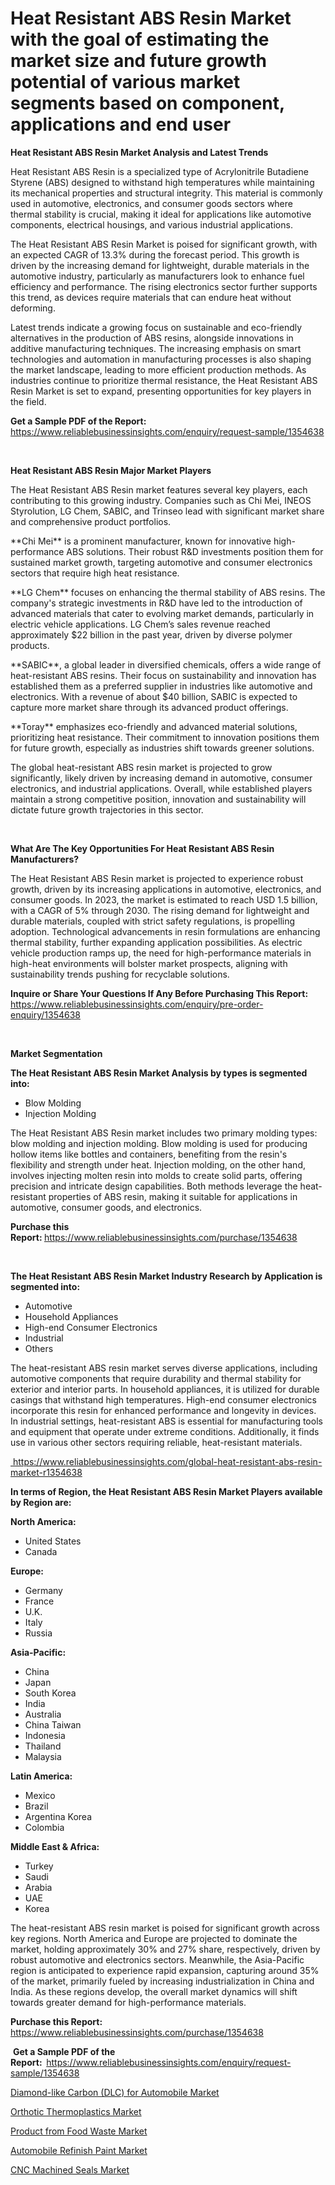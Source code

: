 <p><h1>Heat Resistant ABS Resin Market with the goal of estimating the market size and future growth potential of various market segments based on component, applications and end user</h1></p><p><strong>Heat Resistant ABS Resin Market Analysis and Latest Trends</strong></p>
<p><p>Heat Resistant ABS Resin is a specialized type of Acrylonitrile Butadiene Styrene (ABS) designed to withstand high temperatures while maintaining its mechanical properties and structural integrity. This material is commonly used in automotive, electronics, and consumer goods sectors where thermal stability is crucial, making it ideal for applications like automotive components, electrical housings, and various industrial applications.</p><p>The Heat Resistant ABS Resin Market is poised for significant growth, with an expected CAGR of 13.3% during the forecast period. This growth is driven by the increasing demand for lightweight, durable materials in the automotive industry, particularly as manufacturers look to enhance fuel efficiency and performance. The rising electronics sector further supports this trend, as devices require materials that can endure heat without deforming.</p><p>Latest trends indicate a growing focus on sustainable and eco-friendly alternatives in the production of ABS resins, alongside innovations in additive manufacturing techniques. The increasing emphasis on smart technologies and automation in manufacturing processes is also shaping the market landscape, leading to more efficient production methods. As industries continue to prioritize thermal resistance, the Heat Resistant ABS Resin Market is set to expand, presenting opportunities for key players in the field.</p></p>
<p><strong>Get a Sample PDF of the Report:&nbsp;</strong> <a href="https://www.reliablebusinessinsights.com/enquiry/request-sample/1354638?utm_campaign=75&utm_medium=2&utm_source=Github&utm_content=ia&utm_term=03042025&utm_id=heat-resistant-abs-resin">https://www.reliablebusinessinsights.com/enquiry/request-sample/1354638</a></p>
<p>&nbsp;</p>
<p><strong>Heat Resistant ABS Resin Major Market Players</strong></p>
<p><p>The Heat Resistant ABS Resin market features several key players, each contributing to this growing industry. Companies such as Chi Mei, INEOS Styrolution, LG Chem, SABIC, and Trinseo lead with significant market share and comprehensive product portfolios.</p><p>**Chi Mei** is a prominent manufacturer, known for innovative high-performance ABS solutions. Their robust R&D investments position them for sustained market growth, targeting automotive and consumer electronics sectors that require high heat resistance.</p><p>**LG Chem** focuses on enhancing the thermal stability of ABS resins. The company's strategic investments in R&D have led to the introduction of advanced materials that cater to evolving market demands, particularly in electric vehicle applications. LG Chem’s sales revenue reached approximately $22 billion in the past year, driven by diverse polymer products.</p><p>**SABIC**, a global leader in diversified chemicals, offers a wide range of heat-resistant ABS resins. Their focus on sustainability and innovation has established them as a preferred supplier in industries like automotive and electronics. With a revenue of about $40 billion, SABIC is expected to capture more market share through its advanced product offerings.</p><p>**Toray** emphasizes eco-friendly and advanced material solutions, prioritizing heat resistance. Their commitment to innovation positions them for future growth, especially as industries shift towards greener solutions.</p><p>The global heat-resistant ABS resin market is projected to grow significantly, likely driven by increasing demand in automotive, consumer electronics, and industrial applications. Overall, while established players maintain a strong competitive position, innovation and sustainability will dictate future growth trajectories in this sector.</p></p>
<p>&nbsp;</p>
<p><strong>What Are The Key Opportunities For Heat Resistant ABS Resin Manufacturers?</strong></p>
<p><p>The Heat Resistant ABS Resin market is projected to experience robust growth, driven by its increasing applications in automotive, electronics, and consumer goods. In 2023, the market is estimated to reach USD 1.5 billion, with a CAGR of 5% through 2030. The rising demand for lightweight and durable materials, coupled with strict safety regulations, is propelling adoption. Technological advancements in resin formulations are enhancing thermal stability, further expanding application possibilities. As electric vehicle production ramps up, the need for high-performance materials in high-heat environments will bolster market prospects, aligning with sustainability trends pushing for recyclable solutions.</p></p>
<p><strong>Inquire or Share Your Questions If Any Before Purchasing This Report:</strong> <a href="https://www.reliablebusinessinsights.com/enquiry/pre-order-enquiry/1354638?utm_campaign=75&utm_medium=2&utm_source=Github&utm_content=ia&utm_term=03042025&utm_id=heat-resistant-abs-resin">https://www.reliablebusinessinsights.com/enquiry/pre-order-enquiry/1354638</a></p>
<p>&nbsp;</p>
<p><strong>Market Segmentation</strong></p>
<p><strong>The Heat Resistant ABS Resin Market Analysis by types is segmented into:</strong></p>
<p><ul><li>Blow Molding</li><li>Injection Molding</li></ul></p>
<p><p>The Heat Resistant ABS Resin market includes two primary molding types: blow molding and injection molding. Blow molding is used for producing hollow items like bottles and containers, benefiting from the resin's flexibility and strength under heat. Injection molding, on the other hand, involves injecting molten resin into molds to create solid parts, offering precision and intricate design capabilities. Both methods leverage the heat-resistant properties of ABS resin, making it suitable for applications in automotive, consumer goods, and electronics.</p></p>
<p><strong>Purchase this Report:&nbsp;</strong><a href="https://www.reliablebusinessinsights.com/purchase/1354638?utm_campaign=75&utm_medium=2&utm_source=Github&utm_content=ia&utm_term=03042025&utm_id=heat-resistant-abs-resin">https://www.reliablebusinessinsights.com/purchase/1354638</a></p>
<p>&nbsp;</p>
<p><strong>The Heat Resistant ABS Resin Market Industry Research by Application is segmented into:</strong></p>
<p><ul><li>Automotive</li><li>Household Appliances</li><li>High-end Consumer Electronics</li><li>Industrial</li><li>Others</li></ul></p>
<p><p>The heat-resistant ABS resin market serves diverse applications, including automotive components that require durability and thermal stability for exterior and interior parts. In household appliances, it is utilized for durable casings that withstand high temperatures. High-end consumer electronics incorporate this resin for enhanced performance and longevity in devices. In industrial settings, heat-resistant ABS is essential for manufacturing tools and equipment that operate under extreme conditions. Additionally, it finds use in various other sectors requiring reliable, heat-resistant materials.</p></p>
<p><a href="https://www.reliablebusinessinsights.com/global-heat-resistant-abs-resin-market-r1354638?utm_campaign=75&utm_medium=2&utm_source=Github&utm_content=ia&utm_term=03042025&utm_id=heat-resistant-abs-resin">&nbsp;https://www.reliablebusinessinsights.com/global-heat-resistant-abs-resin-market-r1354638</a></p>
<p><strong>In terms of Region, the Heat Resistant ABS Resin Market Players available by Region are:</strong></p>
<p>
    <p> <strong> North America: </strong>
        <ul>
            <li>United States</li>
            <li>Canada</li>
        </ul>
        </p> 
    <p> <strong> Europe: </strong>
        <ul>
            <li>Germany</li>
            <li>France</li>
            <li>U.K.</li>
            <li>Italy</li>
            <li>Russia</li>
        </ul>
        </p> 
    <p> <strong> Asia-Pacific: </strong>
        <ul>
            <li>China</li>
            <li>Japan</li>
            <li>South Korea</li>
            <li>India</li>
            <li>Australia</li>
            <li>China Taiwan</li>
            <li>Indonesia</li>
            <li>Thailand</li>
            <li>Malaysia</li>
        </ul>
        </p> 
    <p> <strong> Latin America: </strong>
        <ul>
            <li>Mexico</li>
            <li>Brazil</li>
            <li>Argentina Korea</li>
            <li>Colombia</li>
        </ul>
        </p> 
    <p> <strong> Middle East & Africa: </strong>
        <ul>
            <li>Turkey</li>
            <li>Saudi</li>
            <li>Arabia</li>
            <li>UAE</li>
            <li>Korea</li>
        </ul>
    </p>
    </p>
<p><p>The heat-resistant ABS resin market is poised for significant growth across key regions. North America and Europe are projected to dominate the market, holding approximately 30% and 27% share, respectively, driven by robust automotive and electronics sectors. Meanwhile, the Asia-Pacific region is anticipated to experience rapid expansion, capturing around 35% of the market, primarily fueled by increasing industrialization in China and India. As these regions develop, the overall market dynamics will shift towards greater demand for high-performance materials.</p></p>
<p><strong>Purchase this Report: </strong><a href="https://www.reliablebusinessinsights.com/purchase/1354638?utm_campaign=75&utm_medium=2&utm_source=Github&utm_content=ia&utm_term=03042025&utm_id=heat-resistant-abs-resin">https://www.reliablebusinessinsights.com/purchase/1354638</a></p>
<p>&nbsp;<strong>Get a Sample PDF of the Report:&nbsp;&nbsp;</strong><a href="https://www.reliablebusinessinsights.com/enquiry/request-sample/1354638?utm_campaign=75&utm_medium=2&utm_source=Github&utm_content=ia&utm_term=03042025&utm_id=heat-resistant-abs-resin">https://www.reliablebusinessinsights.com/enquiry/request-sample/1354638</a></p>
<p><strong></strong></p>
<p><p><a href="https://github.com/sukeldrage0g/Market-Research-Report-List-1/blob/main/diamond-like-carbon-dlc-for-automobile-market.md?utm_campaign=75&utm_medium=2&utm_source=Github&utm_content=ia&utm_term=03042025&utm_id=heat-resistant-abs-resin">Diamond-like Carbon (DLC) for Automobile Market</a></p><p><a href="https://github.com/nwogudimouix/Market-Research-Report-List-1/blob/main/orthotic-thermoplastics-market.md?utm_campaign=75&utm_medium=2&utm_source=Github&utm_content=ia&utm_term=03042025&utm_id=heat-resistant-abs-resin">Orthotic Thermoplastics Market</a></p><p><a href="https://github.com/okornevonywx/Market-Research-Report-List-1/blob/main/product-from-food-waste-market.md?utm_campaign=75&utm_medium=2&utm_source=Github&utm_content=ia&utm_term=03042025&utm_id=heat-resistant-abs-resin">Product from Food Waste Market</a></p><p><a href="https://github.com/elceryaneik/Market-Research-Report-List-1/blob/main/automobile-refinish-paint-market.md?utm_campaign=75&utm_medium=2&utm_source=Github&utm_content=ia&utm_term=03042025&utm_id=heat-resistant-abs-resin">Automobile Refinish Paint Market</a></p><p><a href="https://github.com/hervedeidadw/Market-Research-Report-List-1/blob/main/cnc-machined-seals-market.md?utm_campaign=75&utm_medium=2&utm_source=Github&utm_content=ia&utm_term=03042025&utm_id=heat-resistant-abs-resin">CNC Machined Seals Market</a></p></p>